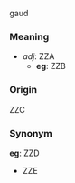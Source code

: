 gaud
### Meaning
+ _adj_: ZZA
    + __eg__: ZZB

### Origin

ZZC

### Synonym

__eg__: ZZD

+ ZZE


